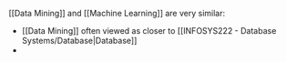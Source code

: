 [[Data Mining]] and [[Machine Learning]] are very similar:
- [[Data Mining]] often viewed as closer to [[INFOSYS222 - Database Systems/Database|Database]]
- 